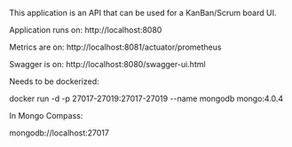 This application is an API that can be used for a KanBan/Scrum board UI.

Application runs on: http://localhost:8080

Metrics are on: http://localhost:8081/actuator/prometheus

Swagger is on: http://localhost:8080/swagger-ui.html


Needs to be dockerized: 

docker run -d -p 27017-27019:27017-27019 --name mongodb mongo:4.0.4

In Mongo Compass:

mongodb://localhost:27017
